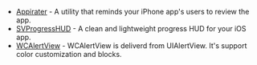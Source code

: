 * [Appirater](http://arashpayan.com/blog/2009/09/07/presenting-appirater/) - A utility that reminds your iPhone app's users to review the app.
* [SVProgressHUD](http://samvermette.com/199) - A clean and lightweight progress HUD for your iOS app.
* [WCAlertView](https://github.com/m1entus/WCAlertView) - WCAlertView is deliverd from UIAlertView. It's support color customization and blocks.
